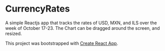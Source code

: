 # CurrencyRates
A simple Reactjs app that tracks the rates of USD, MXN, and ILS over the week of October 17-23. The Chart can be dragged around the screen, and resized.


This project was bootstrapped with [Create React App](https://github.com/facebook/create-react-app).
